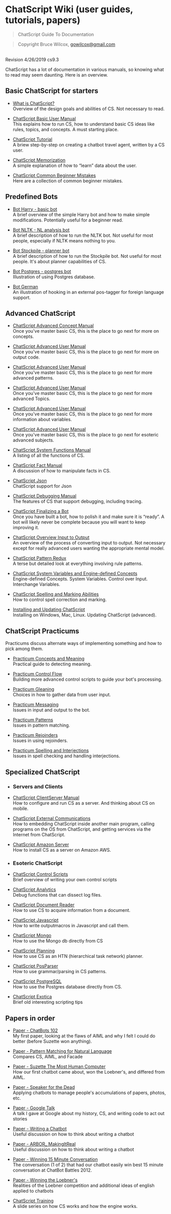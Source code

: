 # ChatScript Wiki (user guides, tutorials, papers)

> ChatScript Guide To Documentation

> Copyright Bruce Wilcox, gowilcox@gmail.com

<br>Revision 4/26/2019 cs9.3

ChatScript has a lot of documentation in various manuals, so knowing what to read may seem daunting.
Here is an overview.

## Basic ChatScript for starters

* [What is ChatScript?](OVERVIEWS-AND-TUTORIALS/What-is-ChatScript.md)
<br>Overview of the design goals and abilities of CS. Not necessary to read.

* [ChatScript Basic User Manual](ChatScript-Basic-User-Manual.md)
<br>This explains how to run CS, how to understand basic CS ideas like rules, topics, and
concepts. A must starting place.

* [ChatScript Tutorial](OVERVIEWS-AND-TUTORIALS/ChatScript-Tutorial.md)
<br>A briew step-by-step on creating a chatbot travel agent, written by a CS user.

* [ChatScript Memorization](ChatScript-Memorization.md)
<br>A simple explanation of how to “learn” data about the user.

* [ChatScript Common Beginner Mistakes](ChatScript-Common-Beginner-Mistakes.md)
<br>Here are a collection of common beginner mistakes.


## Predefined Bots

* [Bot Harry - basic bot](PREDEFINED-BOTS/Bot-Harry.md)
<br>A brief overview of the simple Harry bot and how to make simple modifications.
Potentially useful for a beginner read.

* [Bot NLTK - NL analysis bot](PREDEFINED-BOTS/Bot-NLTK.md)
<br>A brief description of how to run the NLTK bot. Not useful for most people, especially if
NLTK means nothing to you.

* [Bot Stockpile - planner bot](PREDEFINED-BOTS/Bot-Stockpile.md)
<br>A brief description of how to run the Stockpile bot. Not useful for most people. It's about planner capabilities of CS.

* [Bot Postgres - postgres bot](PREDEFINED-BOTS/Bot-Postgres.md)
<br>Illustration of using Postgres database.

* [Bot German](PREDEFINED-BOTS/Bot-German.md)
<br>An illustration of hooking in an external pos-tagger for foreign language support.


## Advanced ChatScript

* [ChatScript Advanced Concept Manual](ChatScript-Advanced-Concept-Manual.md)
<br>Once you've master basic CS, this is the place to go next for more on concepts.

* [ChatScript Advanced User Manual](ChatScript-Advanced-Output-Manual.md)
<br>Once you've master basic CS, this is the place to go next for more on output code.

* [ChatScript Advanced User Manual](ChatScript-Advanced-Pattern-Manual.md)
<br>Once you've master basic CS, this is the place to go next for more advanced patterns.

* [ChatScript Advanced User Manual](ChatScript-Advanced-Topic-Manual.md)
<br>Once you've master basic CS, this is the place to go next for more advanced Topics.

* [ChatScript Advanced User Manual](ChatScript-Advanced-Variables-Manual.md)
<br>Once you've master basic CS, this is the place to go next for more information about variables.

* [ChatScript Advanced User Manual](ChatScript-Advanced-User-Manual.md)
<br>Once you've master basic CS, this is the place to go next for esoteric advanced subjects.

* [ChatScript System Functions Manual](ChatScript-System-Functions-Manual.md)
<br>A listing of all the functions of CS.

* [ChatScript Fact Manual](ChatScript-Fact-Manual.md)
<br>A discussion of how to manipulate facts in CS.

* [ChatScript Json](ChatScript-Json.md)
<br>ChatScript support for Json

* [ChatScript Debugging Manual](ChatScript-Debugging-Manual.md)
<br>The features of CS that support debugging, including tracing.

* [ChatScript Finalizing a Bot](ChatScript-Finalizing-A-Bot.md)
<br>Once you have built a bot, how to polish it and make sure it is “ready”. A bot will likely
never be complete because you will want to keep improving it.

* [ChatScript Overview Input to Output](ChatScript-Overview-of-Input-to-Output.md)
<br>An overview of the process of converting input to output. Not necessary except for
really advanced users wanting the appropriate mental model.

* [ChatScript Pattern Redux](ChatScript-Pattern-Redux.md)
<br>A terse but detailed look at everything involving rule patterns.

* [ChatScript System Variables and Engine-defined Concepts](ChatScript-System-Variables-and-Engine-defined-Concepts.md)
<br> Engine-defined Concepts. System Variables. Control over Input. Interchange Variables.

* [ChatScript Spelling and Marking Abilities](ChatScript-Spelling-Marking.md)
<br> How to control spell correction and marking.

* [Installing and Updating ChatScript](Installing-and-Updating-ChatScript.md)
<br>Installing on Windows, Mac, Linux. Updating ChatScript (advanced).


## ChatScript Practicums

Practicums discuss alternate ways of implementing something and how to pick among them.

* [Practicum Concepts and Meaning](Practicum-Concepts-and-Meaning.md)
<br> Practical guide to detecting meaning.

* [Practicum Control Flow](Practicum-ControlFlow.md)
<br> Building more advanced control scripts to guide your bot's processing.

* [Practicum Gleaning](Practicum-Gleaning.md)
<br> Choices in how to gather data from user input.

* [Practicum Messaging](Practicum-messaging.md)
<br> Issues in input and output to the bot.

* [Practicum Patterns](Practicum-patterns.md)
<br> Issues in pattern matching.

* [Practicum Rejoinders](Practicum-rejoinders.md)
<br> Issues in using rejoinders.

* [Practicum Spelling and Interjections](Practicum-spelling-and-interjections.md)
<br> Issues in spell checking and handling interjections.

## Specialized ChatScript

* ### Servers and Clients

 * [ChatScript ClientServer Manual](CLIENTS-AND-SERVERS/ChatScript-ClientServer-Manual.md)
<br>How to configure and run CS as a server. And thinking about CS on mobile.

 * [ChatScript External Communications](CLIENTS-AND-SERVERS/ChatScript-External-Communications.md)
<br> How to embedding ChatScript inside another main program, calling programs on the OS from ChatScript, and getting services via the Internet from ChatScript.

 * [ChatScript Amazon Server](CLIENTS-AND-SERVERS/ChatScript-Amazon-Server.md)
<br>How to install CS as a server on Amazon AWS.


* ### Esoteric ChatScript

 * [ChatScript Control Scripts](ESOTERIC-CHATSCRIPT/ChatScript-Control-Scripts.md)
<br>Brief overview of writing your own control scripts

 * [ChatScript Analytics](ESOTERIC-CHATSCRIPT/ChatScript-Analytics-Manual.md)
<br>Debug functions that can dissect log files.

 * [ChatScript Document Reader](ESOTERIC-CHATSCRIPT/ChatScript-Document-Reader.md)
<br>How to use CS to acquire information from a document.

 * [ChatScript Javascript](ESOTERIC-CHATSCRIPT/ChatScript-Javascript.md)
<br>How to write outputmacros in Javascript and call them.

 * [ChatScript Mongo](ESOTERIC-CHATSCRIPT/ChatScript-MongoDB.md)
<br>How to use the Mongo db directly from CS

 * [ChatScript Planning](ESOTERIC-CHATSCRIPT/ChatScript-Planning.md)
<br>How to use CS as an HTN (hierarchical task network) planner.

 * [ChatScript PosParser](ESOTERIC-CHATSCRIPT/ChatScript-PosParser.md)
<br>How to use grammar/parsing in CS patterns.

 * [ChatScript PostgreSQL](ESOTERIC-CHATSCRIPT/ChatScript-PostgreSQL.md)
<br>How to use the Postgres database directly from CS.

 * [ChatScript Exotica](ESOTERIC-CHATSCRIPT/ChatScript-Exotica-Examples.md)
<br>Brief old interesting scripting tips


## Papers in order

* [Paper - ChatBots 102](../PDFDOCUMENTATION/PAPERS/Paper-%20ChatBots%20102.pdf)
<br>My first paper, looking at the flaws of AIML and why I felt I could do better (before Suzette won anything).

* [Paper - Pattern Matching for Natural Language](../PDFDOCUMENTATION/PAPERS/Paper-%20Pattern_Matching_for_Natural_Language_Applications.pdf)
<br>Compares CS, AIML, and Facade

* [Paper - Suzette The Most Human Computer](../PDFDOCUMENTATION/PAPERS/Paper%20-%20Suzette_The_Most_Human_Computer.pdf)
<br>How our first chatbot came about, won the Loebner's, and differed from AIML.

* [Paper - Speaker for the Dead](../PDFDOCUMENTATION/PAPERS/Paper-%20Speaker%20for%20theDead.pdf)
<br>Applying chatbots to manage people's accumulations of papers, photos, etc.

* [Paper - Google Talk](../PDFDOCUMENTATION/PAPERS/Paper%20-%20Google%20Talk.pdf)
<br>A talk I gave at Google about my history, CS, and writing code to act out stories

* [Paper - Writing a Chatbot](../PDFDOCUMENTATION/PAPERS/Paper-%20Writing%20a%20Chatbot.pdf)
<br>Useful discussion on how to think about writing a chatbot

* [Paper - ARBOR_ MakingItReal](../PDFDOCUMENTATION/PAPERS/Paper-%20ARBOR-MakingItReal.pdf)
<br>Useful discussion on how to think about writing a chatbot

* [Paper - Winning 15 Minute Conversation](../PDFDOCUMENTATION/PAPERS/Paper-%20Winning%2015%20Minute%20Conversation.pdf)
<br>The conversation (1 of 2) that had our chatbot easily win best 15 minute conversation at ChatBot Battles 2012.

* [Paper - Winning the Loebner's](../PDFDOCUMENTATION/PAPERS/Paper-%20WinningTheLoebners.pdf)
<br>Realities of the Loebner competition and additional ideas of english applied to chatbots

* [ChatScript Training](../PDFDOCUMENTATION/ChatScript%20Training.pdf)
<br>A slide series on how CS works and how the engine works.
